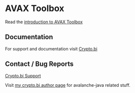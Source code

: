 # AVAX Toolbox

Read the [introduction to AVAX Toolbox](https://crypto.bi/avax-toolbox/)

## Documentation

For support and documentation visit [Crypto.bi](https://crypto.bi/forum/)


## Contact / Bug Reports

[Crypto.bi Support](https://crypto.bi/forum/forums/avax/)

Visit [my crypto.bi author page](https://crypto.bi/author/rektbuildr/) for avalanche-java related stuff.

